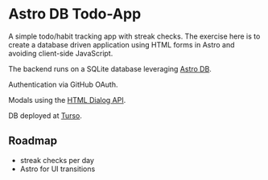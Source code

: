 # Astro DB Todo-App

A simple todo/habit tracking app with streak checks. The exercise here is to create a database driven application using HTML forms in Astro and avoiding client-side JavaScript.

The backend runs on a SQLite database leveraging [Astro DB](https://docs.astro.build/en/guides/astro-db/).

Authentication via GitHub OAuth.

Modals using the [HTML Dialog API](https://developer.mozilla.org/en-US/docs/Web/HTML/Element/dialog).

DB deployed at [Turso](https://docs.turso.tech/introduction).

## Roadmap

- streak checks per day
- Astro <ClientRouter /> for UI transitions
